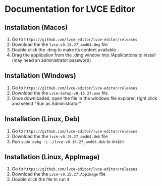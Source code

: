 # Documentation for LVCE Editor

## Installation (Macos)

1. Go to `https://github.com/lvce-editor/lvce-editor/releases`
2. Download the the `lvce-v0.15.27_amd64.dmg` file
3. Double click the .dmg to make its content available
4. Drag the application from the .dmg window into /Applications to install (may need an administrator password)

## Installation (Windows)

1. Go to `https://github.com/lvce-editor/lvce-editor/releases`
2. Download the the `Lvce-Setup-v0.15.27.exe` file
3. Once downloaded, open the file in the windows file explorer, right click and select "Run as Administrator"

## Installation (Linux, Deb)

1. Go to `https://github.com/lvce-editor/lvce-editor/releases`
2. Download the the `lvce-v0.15.27_amd64.deb` file
3. Run `sudo dpkg -i ./lvce-v0.15.27_amd64.deb` to install

## Installation (Linux, AppImage)

1. Go to `https://github.com/lvce-editor/lvce-editor/releases`
2. Download the the `Lvce-v0.15.27.AppImage` file
3. Double click the file to run it
